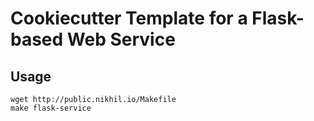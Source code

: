 Cookiecutter Template for a Flask-based Web Service
===================================================

Usage
-----

    wget http://public.nikhil.io/Makefile
    make flask-service
